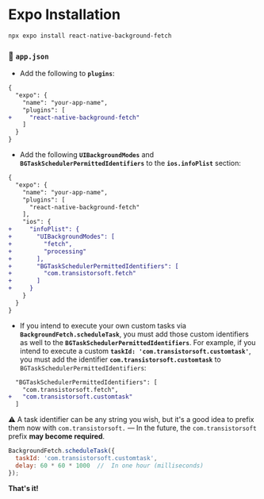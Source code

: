 # Expo Installation

```bash
npx expo install react-native-background-fetch
```

### :open_file_folder: **`app.json`**

- Add the following to __`plugins`__:

```diff
{
  "expo": {
    "name": "your-app-name",
    "plugins": [
+     "react-native-background-fetch"
    ]
  }
}
```

- Add the following __`UIBackgroundModes`__ and __`BGTaskSchedulerPermittedIdentifiers`__ to the __`ios.infoPlist`__ section:


```diff
{
  "expo": {
    "name": "your-app-name",
    "plugins": [
      "react-native-background-fetch"
    ],
    "ios": {
+     "infoPlist": {
+       "UIBackgroundModes": [
+         "fetch",
+         "processing"
+       ],
+       "BGTaskSchedulerPermittedIdentifiers": [
+         "com.transistorsoft.fetch"
+       ]
+     }
    }
  }
}
```

- If you intend to execute your own custom tasks via **`BackgroundFetch.scheduleTask`**, you must add those custom identifiers as well to the __`BGTaskSchedulerPermittedIdentifiers`__.  For example, if you intend to execute a custom **`taskId: 'com.transistorsoft.customtask'`**, you must add the identifier **`com.transistorsoft.customtask`** to `BGTaskSchedulerPermittedIdentifiers`:

```diff
  "BGTaskSchedulerPermittedIdentifiers": [
    "com.transistorsoft.fetch",
+   "com.transistorsoft.customtask"
  ]
```

:warning: A task identifier can be any string you wish, but it's a good idea to prefix them now with `com.transistorsoft.` &mdash;  In the future, the `com.transistorsoft` prefix **may become required**.

```javascript
BackgroundFetch.scheduleTask({
  taskId: 'com.transistorsoft.customtask',
  delay: 60 * 60 * 1000  //  In one hour (milliseconds)
});
```

**That's it!**
